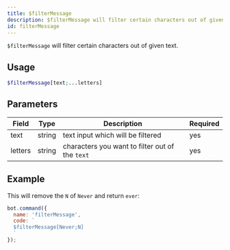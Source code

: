 ```yaml
---
title: $filterMessage 
description: $filterMessage will filter certain characters out of given text.
id: filterMessage
---
```


`$filterMessage` will filter certain characters out of given text.

## Usage

```php
$filterMessage[text;...letters]
```

## Parameters 


| Field   | Type   | Description                                     | Required |
| ------- | ------ | ----------------------------------------------- | -------- |
| text    | string | text input which will be filtered               | yes      |
| letters | string | characters you want to filter out of the `text` | yes      |


## Example

This will remove the `N` of `Never` and return `ever`:

```javascript
bot.command({
  name: 'filterMessage',
  code: `
  $filterMessage[Never;N]
  `
});
```
